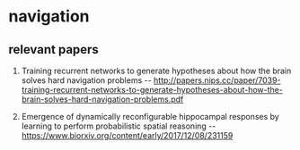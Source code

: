 # navigation


## relevant papers

1. Training recurrent networks to generate hypotheses about how the brain solves hard navigation problems -- http://papers.nips.cc/paper/7039-training-recurrent-networks-to-generate-hypotheses-about-how-the-brain-solves-hard-navigation-problems.pdf

2. Emergence of dynamically reconfigurable hippocampal responses by learning to perform probabilistic spatial reasoning -- https://www.biorxiv.org/content/early/2017/12/08/231159
